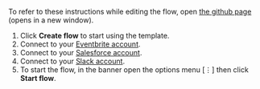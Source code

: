 To refer to these instructions while editing the flow, open [the github page](https://github.com/ot4i/app-connect-templates/blob/master/resources/markdown/Create%20targeted%20contact%20lists%20in%20Eventbrite%20based%20on%20unconverted%20Salesforce%20leads%20and%20geography_instructions.md) (opens in a new window).

1. Click **Create flow** to start using the template.
1. Connect to your [Eventbrite account](https://developer.ibm.com/integration/docs/app-connect/how-to-guides-for-apps/use-ibm-app-connect-eventbrite/).
1. Connect to your [Salesforce account](https://developer.ibm.com/integration/docs/app-connect/how-to-guides-for-apps/use-ibm-app-connect-salesforce/).
1. Connect to your [Slack account](https://developer.ibm.com/integration/docs/app-connect/how-to-guides-for-apps/use-ibm-app-connect-slack/).
1. To start the flow, in the banner open the options menu [&#8942;] then click **Start flow**.

